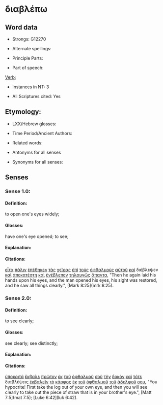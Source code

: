 # διαβλέπω 

<!-- Status: S2=NeedsFinalCheck -->
<!-- Lexica used for edits: BDAG, FFM, LN, A-S -->

## Word data

* Strongs: G12270

* Alternate spellings:

* Principle Parts: 

* Part of speech: 

[Verb](http://ugg.readthedocs.io/en/latest/verb.html); 

* Instances in NT: 3

* All Scriptures cited: Yes

## Etymology: 

* LXX/Hebrew glosses: 

* Time Period/Ancient Authors: 

* Related words: 

* Antonyms for all senses

* Synonyms for all senses: 

## Senses 

### Sense 1.0:

#### Definition: 

to open one's eyes widely;

#### Glosses:

have one's eye opened; to see;

#### Explanation:

#### Citations:

[εἶτα](../G15340/01.md) [πάλιν](../G38250/01.md) [ἐπέθηκεν](../G20070/01.md) [τὰς](../G35880/01.md) [χεῖρας](../G54950/01.md) [ἐπὶ](../G19090/01.md) [τοὺς](../G35880/01.md) [ὀφθαλμοὺς](../G37880/01.md) [αὐτοῦ](../G08460/01.md) [καὶ](../G25320/01.md) διέβλεψεν [καὶ](../G25320/01.md) [ἀπεκατέστη](../G06000/01.md) [καὶ](../G25320/01.md) [ἐνέβλεπεν](../G16890/01.md) [τηλαυγῶς](../G50810/01.md) [ἅπαντα](../G05370/01.md), 
"Then he again laid his hands upon his eyes, and the man opened his eyes, his sight was restored, and he saw all things clearly.", 
[Mark 8:25](mrk 8:25).  

### Sense 2.0:

#### Definition: 

to see clearly;

#### Glosses:

see clearly; see distinctly;

#### Explanation:

#### Citations:

[ὑποκριτά](../G52730/01.md) [ἔκβαλε](../G15440/01.md) [πρῶτον](../G99999/01.md) [ἐκ](../G15370/01.md) [τοῦ](../G35880/01.md) [ὀφθαλμοῦ](../G37880/01.md) [σοῦ](../G47710/01.md) [τὴν](../G35880/01.md) [δοκόν](../G13850/01.md) [καὶ](../G25320/01.md) [τότε](../G51190/01.md) διαβλέψεις [ἐκβαλεῖν](../G15440/01.md) [τὸ](../G35880/01.md) [κάρφος](../G25950/01.md) [ἐκ](../G15370/01.md) [τοῦ](../G35880/01.md) [ὀφθαλμοῦ](../G37880/01.md) [τοῦ](../G35880/01.md) [ἀδελφοῦ](../G00800/01.md) [σου](../G47710/01.md), 
"You hypocrite! First take the log out of your own eye, and then you will see clearly to take out the piece of straw that is in your brother's eye.", 
[Matt 7:5](mat 7:5);  [Luke 6:42](luk 6:42). 
